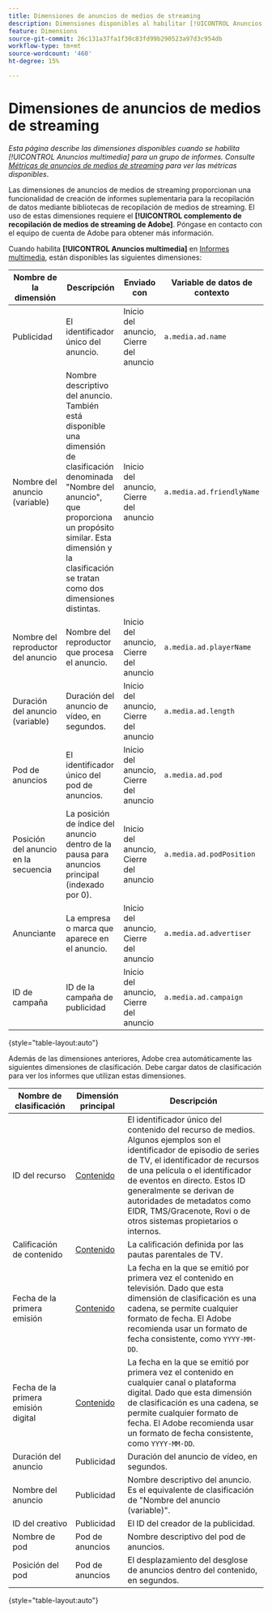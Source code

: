 ```yaml
---
title: Dimensiones de anuncios de medios de streaming
description: Dimensiones disponibles al habilitar [!UICONTROL Anuncios multimedia] para un grupo de informes.
feature: Dimensions
source-git-commit: 26c131a37fa1f30c83fd99b290523a97d3c954db
workflow-type: tm+mt
source-wordcount: '460'
ht-degree: 15%

---
```


# Dimensiones de anuncios de medios de streaming

*Esta página describe las dimensiones disponibles cuando se habilita [!UICONTROL Anuncios multimedia] para un grupo de informes. Consulte [Métricas de anuncios de medios de streaming](../metrics/sm-ads.md) para ver las métricas disponibles*.

Las dimensiones de anuncios de medios de streaming proporcionan una funcionalidad de creación de informes suplementaria para la recopilación de datos mediante bibliotecas de recopilación de medios de streaming. El uso de estas dimensiones requiere el **[!UICONTROL complemento de recopilación de medios de streaming de Adobe]**. Póngase en contacto con el equipo de cuenta de Adobe para obtener más información.

Cuando habilita **[!UICONTROL Anuncios multimedia]** en [Informes multimedia](/help/admin/admin/c-manage-report-suites/c-edit-report-suites/media-management.md), están disponibles las siguientes dimensiones:

| Nombre de la dimensión | Descripción | Enviado con | Variable de datos de contexto |
| --- | --- | --- | --- |
| Publicidad | El identificador único del anuncio. | Inicio del anuncio, Cierre del anuncio | `a.media.ad.name` |
| Nombre del anuncio (variable) | Nombre descriptivo del anuncio. También está disponible una dimensión de clasificación denominada &quot;Nombre del anuncio&quot;, que proporciona un propósito similar. Esta dimensión y la clasificación se tratan como dos dimensiones distintas. | Inicio del anuncio, Cierre del anuncio | `a.media.ad.friendlyName` |
| Nombre del reproductor del anuncio | Nombre del reproductor que procesa el anuncio. | Inicio del anuncio, Cierre del anuncio | `a.media.ad.playerName` |
| Duración del anuncio (variable) | Duración del anuncio de vídeo, en segundos. | Inicio del anuncio, Cierre del anuncio | `a.media.ad.length` |
| Pod de anuncios | El identificador único del pod de anuncios. | Inicio del anuncio, Cierre del anuncio | `a.media.ad.pod` |
| Posición del anuncio en la secuencia | La posición de índice del anuncio dentro de la pausa para anuncios principal (indexado por 0). | Inicio del anuncio, Cierre del anuncio | `a.media.ad.podPosition` |
| Anunciante | La empresa o marca que aparece en el anuncio. | Inicio del anuncio, Cierre del anuncio | `a.media.ad.advertiser` |
| ID de campaña | ID de la campaña de publicidad | Inicio del anuncio, Cierre del anuncio | `a.media.ad.campaign` |

{style="table-layout:auto"}

Además de las dimensiones anteriores, Adobe crea automáticamente las siguientes dimensiones de clasificación. Debe cargar datos de clasificación para ver los informes que utilizan estas dimensiones.

| Nombre de clasificación | Dimensión principal | Descripción |
| --- | --- | --- |
| ID del recurso | [Contenido](sm-core.md) | El identificador único del contenido del recurso de medios. Algunos ejemplos son el identificador de episodio de series de TV, el identificador de recursos de una película o el identificador de eventos en directo. Estos ID generalmente se derivan de autoridades de metadatos como EIDR, TMS/Gracenote, Rovi o de otros sistemas propietarios o internos. |
| Calificación de contenido | [Contenido](sm-core.md) | La calificación definida por las pautas parentales de TV. |
| Fecha de la primera emisión | [Contenido](sm-core.md) | La fecha en la que se emitió por primera vez el contenido en televisión. Dado que esta dimensión de clasificación es una cadena, se permite cualquier formato de fecha. El Adobe recomienda usar un formato de fecha consistente, como `YYYY-MM-DD`. |
| Fecha de la primera emisión digital | [Contenido](sm-core.md) | La fecha en la que se emitió por primera vez el contenido en cualquier canal o plataforma digital. Dado que esta dimensión de clasificación es una cadena, se permite cualquier formato de fecha. El Adobe recomienda usar un formato de fecha consistente, como `YYYY-MM-DD`. |
| Duración del anuncio | Publicidad | Duración del anuncio de vídeo, en segundos. |
| Nombre del anuncio | Publicidad | Nombre descriptivo del anuncio. Es el equivalente de clasificación de &quot;Nombre del anuncio (variable)&quot;. |
| ID del creativo | Publicidad | El ID del creador de la publicidad. |
| Nombre de pod | Pod de anuncios | Nombre descriptivo del pod de anuncios. |
| Posición del pod | Pod de anuncios | El desplazamiento del desglose de anuncios dentro del contenido, en segundos. |

{style="table-layout:auto"}
